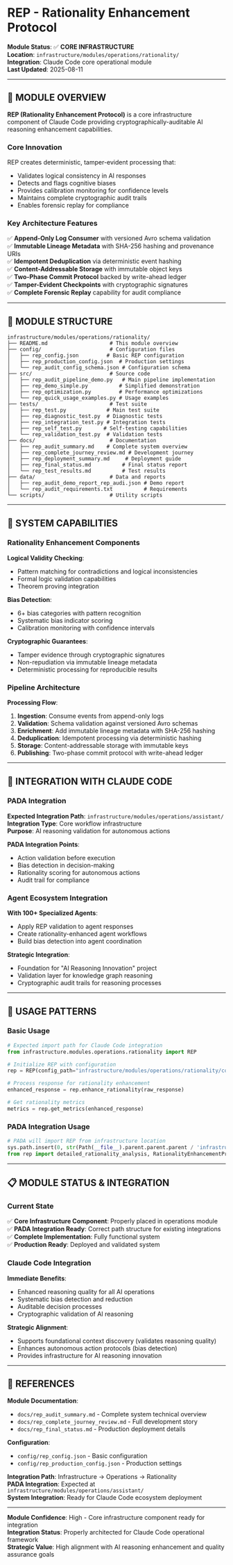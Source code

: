 # REP - Rationality Enhancement Protocol

**Module Status**: ✅ **CORE INFRASTRUCTURE**  
**Location**: `infrastructure/modules/operations/rationality/`  
**Integration**: Claude Code core operational module  
**Last Updated**: 2025-08-11  

---

## 🧠 **MODULE OVERVIEW**

**REP (Rationality Enhancement Protocol)** is a core infrastructure component of Claude Code providing cryptographically-auditable AI reasoning enhancement capabilities.

### **Core Innovation**

REP creates deterministic, tamper-evident processing that:
- Validates logical consistency in AI responses
- Detects and flags cognitive biases
- Provides calibration monitoring for confidence levels
- Maintains complete cryptographic audit trails
- Enables forensic replay for compliance

### **Key Architecture Features**

✅ **Append-Only Log Consumer** with versioned Avro schema validation  
✅ **Immutable Lineage Metadata** with SHA-256 hashing and provenance URIs  
✅ **Idempotent Deduplication** via deterministic event hashing  
✅ **Content-Addressable Storage** with immutable object keys  
✅ **Two-Phase Commit Protocol** backed by write-ahead ledger  
✅ **Tamper-Evident Checkpoints** with cryptographic signatures  
✅ **Complete Forensic Replay** capability for audit compliance  

---

## 📁 **MODULE STRUCTURE**

```
infrastructure/modules/operations/rationality/
├── README.md                    # This module overview
├── config/                      # Configuration files
│   ├── rep_config.json         # Basic REP configuration
│   ├── rep_production_config.json  # Production settings
│   └── rep_audit_config_schema.json # Configuration schema
├── src/                         # Source code
│   ├── rep_audit_pipeline_demo.py   # Main pipeline implementation
│   ├── rep_demo_simple.py          # Simplified demonstration
│   ├── rep_optimization.py         # Performance optimizations
│   └── rep_quick_usage_examples.py # Usage examples
├── tests/                       # Test suite
│   ├── rep_test.py             # Main test suite
│   ├── rep_diagnostic_test.py  # Diagnostic tests
│   ├── rep_integration_test.py # Integration tests
│   ├── rep_self_test.py       # Self-testing capabilities
│   └── rep_validation_test.py  # Validation tests
├── docs/                        # Documentation
│   ├── rep_audit_summary.md    # Complete system overview
│   ├── rep_complete_journey_review.md # Development journey
│   ├── rep_deployment_summary.md     # Deployment guide
│   ├── rep_final_status.md          # Final status report
│   └── rep_test_results.md          # Test results
├── data/                        # Data and reports
│   ├── rep_audit_demo_report_rep_audi.json # Demo report
│   └── rep_audit_requirements.txt          # Requirements
└── scripts/                     # Utility scripts
```

---

## 🔧 **SYSTEM CAPABILITIES**

### **Rationality Enhancement Components**

**Logical Validity Checking**:
- Pattern matching for contradictions and logical inconsistencies
- Formal logic validation capabilities
- Theorem proving integration

**Bias Detection**:
- 6+ bias categories with pattern recognition
- Systematic bias indicator scoring
- Calibration monitoring with confidence intervals

**Cryptographic Guarantees**:
- Tamper evidence through cryptographic signatures
- Non-repudiation via immutable lineage metadata
- Deterministic processing for reproducible results

### **Pipeline Architecture**

**Processing Flow**:
1. **Ingestion**: Consume events from append-only logs
2. **Validation**: Schema validation against versioned Avro schemas
3. **Enrichment**: Add immutable lineage metadata with SHA-256 hashing
4. **Deduplication**: Idempotent processing via deterministic hashing
5. **Storage**: Content-addressable storage with immutable keys
6. **Publishing**: Two-phase commit protocol with write-ahead ledger

---

## 🔄 **INTEGRATION WITH CLAUDE CODE**

### **PADA Integration**

**Expected Integration Path**: `infrastructure/modules/operations/assistant/`  
**Integration Type**: Core workflow infrastructure  
**Purpose**: AI reasoning validation for autonomous actions  

**PADA Integration Points**:
- Action validation before execution
- Bias detection in decision-making
- Rationality scoring for autonomous actions
- Audit trail for compliance

### **Agent Ecosystem Integration**

**With 100+ Specialized Agents**:
- Apply REP validation to agent responses
- Create rationality-enhanced agent workflows
- Build bias detection into agent coordination

**Strategic Integration**:
- Foundation for "AI Reasoning Innovation" project
- Validation layer for knowledge graph reasoning
- Cryptographic audit trails for reasoning processes

---

## 🧪 **USAGE PATTERNS**

### **Basic Usage**
```python
# Expected import path for Claude Code integration
from infrastructure.modules.operations.rationality import REP

# Initialize REP with configuration
rep = REP(config_path="infrastructure/modules/operations/rationality/config/rep_config.json")

# Process response for rationality enhancement
enhanced_response = rep.enhance_rationality(raw_response)

# Get rationality metrics
metrics = rep.get_metrics(enhanced_response)
```

### **PADA Integration Usage**
```python
# PADA will import REP from infrastructure location
sys.path.insert(0, str(Path(__file__).parent.parent.parent / 'infrastructure/modules/operations/rationality'))
from rep import detailed_rationality_analysis, RationalityEnhancementProtocol
```

---

## 📋 **MODULE STATUS & INTEGRATION**

### **Current State**
✅ **Core Infrastructure Component**: Properly placed in operations module  
✅ **PADA Integration Ready**: Correct path structure for existing integrations  
✅ **Complete Implementation**: Fully functional system  
✅ **Production Ready**: Deployed and validated system  

### **Claude Code Integration**

**Immediate Benefits**:
- Enhanced reasoning quality for all AI operations
- Systematic bias detection and reduction
- Auditable decision processes
- Cryptographic validation of AI reasoning

**Strategic Alignment**:
- Supports foundational context discovery (validates reasoning quality)
- Enhances autonomous action protocols (bias detection)
- Provides infrastructure for AI reasoning innovation

---

## 🔗 **REFERENCES**

**Module Documentation**:
- `docs/rep_audit_summary.md` - Complete system technical overview
- `docs/rep_complete_journey_review.md` - Full development story
- `docs/rep_final_status.md` - Production deployment details

**Configuration**:
- `config/rep_config.json` - Basic configuration
- `config/rep_production_config.json` - Production settings

**Integration Path**: Infrastructure → Operations → Rationality  
**PADA Integration**: Expected at `infrastructure/modules/operations/assistant/`  
**System Integration**: Ready for Claude Code ecosystem deployment

---

**Module Confidence**: High - Core infrastructure component ready for integration  
**Integration Status**: Properly architected for Claude Code operational framework  
**Strategic Value**: High alignment with AI reasoning enhancement and quality assurance goals
